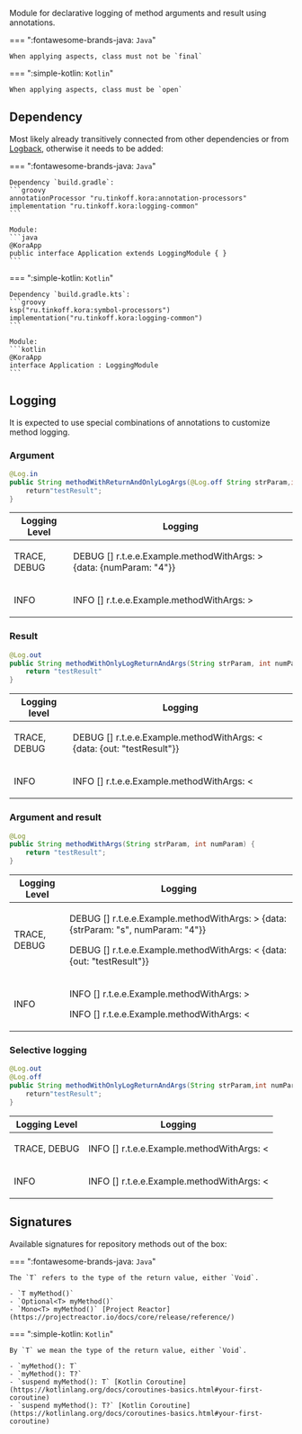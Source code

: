 Module for declarative logging of method arguments and result using annotations.

=== ":fontawesome-brands-java: `Java`"

    When applying aspects, class must not be `final`

=== ":simple-kotlin: `Kotlin`"

    When applying aspects, class must be `open`

## Dependency

Most likely already transitively connected from other dependencies or from [Logback](logging-slf4j.md#logback), otherwise it needs to be added:

=== ":fontawesome-brands-java: `Java`"

    Dependency `build.gradle`:
    ```groovy
    annotationProcessor "ru.tinkoff.kora:annotation-processors"
    implementation "ru.tinkoff.kora:logging-common"
    ```

    Module:
    ```java
    @KoraApp
    public interface Application extends LoggingModule { }
    ```

=== ":simple-kotlin: `Kotlin`"

    Dependency `build.gradle.kts`:
    ```groovy
    ksp("ru.tinkoff.kora:symbol-processors")
    implementation("ru.tinkoff.kora:logging-common")
    ```

    Module:
    ```kotlin
    @KoraApp
    interface Application : LoggingModule
    ```

## Logging

It is expected to use special combinations of annotations to customize method logging.

### Argument

```java 
@Log.in
public String methodWithReturnAndOnlyLogArgs(@Log.off String strParam,int numParam) {
    return"testResult";
}
```

<table>
    <thead>
        <th>Logging Level</th>
        <th>Logging</th>
    </thead>
    <tr>
        <td>TRACE, DEBUG</td>
        <td>
            <p>DEBUG [] r.t.e.e.Example.methodWithArgs: > {data: {numParam: "4"}}</p>
        </td>
    </tr>
    <tr>
        <td>INFO</td>
        <td>
            <p>INFO [] r.t.e.e.Example.methodWithArgs: ></p>
        </td>
    </tr>
</table>

### Result

```java 
@Log.out
public String methodWithOnlyLogReturnAndArgs(String strParam, int numParam) {
    return "testResult"
}
```

<table>
    <thead>
        <th>Logging level</th>
        <th>Logging</th>
    </thead>
    <tr>
        <td>TRACE, DEBUG</td>
        <td>
            <p>DEBUG [] r.t.e.e.Example.methodWithArgs: < {data: {out: "testResult"}}</p>
        </td>
    </tr>
    <tr>
        <td>INFO</td>
        <td>
            <p>INFO [] r.t.e.e.Example.methodWithArgs: <</p>
        </td>
    </tr>
</table>

### Argument and result

```java 
@Log
public String methodWithArgs(String strParam, int numParam) {
    return "testResult";
}
```

<table>
    <thead>
        <th>Logging Level</th>
        <th>Logging</th>
    </thead>
    <tr>
        <td>TRACE, DEBUG</td>
        <td>
            <p>DEBUG [] r.t.e.e.Example.methodWithArgs: > {data: {strParam: "s", numParam: "4"}}</p>
            <p>DEBUG [] r.t.e.e.Example.methodWithArgs: < {data: {out: "testResult"}}</p>
        </td>
    </tr>
    <tr>
        <td>INFO</td>
        <td>
            <p>INFO [] r.t.e.e.Example.methodWithArgs: ></p>
            <p>INFO [] r.t.e.e.Example.methodWithArgs: <</p>
        </td>
    </tr>
</table>

### Selective logging

```java 
@Log.out
@Log.off
public String methodWithOnlyLogReturnAndArgs(String strParam,int numParam) {
    return"testResult";
}
```

<table>
    <thead>
        <th>Logging Level</th>
        <th>Logging</th>
    </thead>
    <tr>
        <td>TRACE, DEBUG</td>
        <td>
            <p>INFO [] r.t.e.e.Example.methodWithArgs: <</p>
        </td>
    </tr>
    <tr>
        <td>INFO</td>
        <td>
            <p>INFO [] r.t.e.e.Example.methodWithArgs: <</p>
        </td>
    </tr>
</table>

## Signatures

Available signatures for repository methods out of the box:

=== ":fontawesome-brands-java: `Java`"

    The `T` refers to the type of the return value, either `Void`.

    - `T myMethod()`
    - `Optional<T> myMethod()`
    - `Mono<T> myMethod()` [Project Reactor](https://projectreactor.io/docs/core/release/reference/)

=== ":simple-kotlin: `Kotlin`"

    By `T` we mean the type of the return value, either `Void`.

    - `myMethod(): T`
    - `myMethod(): T?`
    - `suspend myMethod(): T` [Kotlin Coroutine](https://kotlinlang.org/docs/coroutines-basics.html#your-first-coroutine)
    - `suspend myMethod(): T?` [Kotlin Coroutine](https://kotlinlang.org/docs/coroutines-basics.html#your-first-coroutine)
